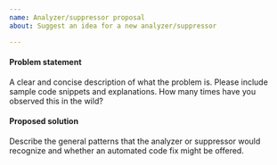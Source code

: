 ```yaml
---
name: Analyzer/suppressor proposal
about: Suggest an idea for a new analyzer/suppressor

---
```


#### Problem statement
A clear and concise description of what the problem is. Please include sample code snippets and explanations. How many times have you observed this in the wild?

#### Proposed solution
Describe the general patterns that the analyzer or suppressor would recognize and whether an automated code fix might be offered. 
